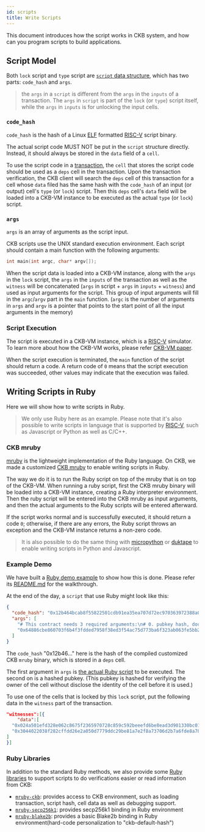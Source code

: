```yaml
---
id: scripts
title: Write Scripts
---
```


This document introduces how the script works in CKB system, and how can you program scripts to build applications.


## Script Model

Both `lock` script and `type` script are [`script`  data structure](https://github.com/nervosnetwork/rfcs/blob/master/rfcs/0019-data-structures/0019-data-structures.md#Script), which has two parts: `code_hash` and `args`.

> the `args` in a `script` is different from the `args` in the `inputs` of a transaction. The `args` in `script` is part of the `lock` (or `type`) script itself, while the `args` in `inputs` is for unlocking the input cells.

### `code_hash`

`code_hash` is the hash of a Linux [ELF](https://en.wikipedia.org/wiki/Executable_and_Linkable_Format) formatted [RISC-V](https://riscv.org/) script binary.

The actual script code MUST NOT be put in the `script` structure directly. Instead, it should always be stored in the `data` field of a `cell`.

To use the script code in a [transaction](https://github.com/nervosnetwork/rfcs/blob/master/rfcs/0019-data-structures/0019-data-structures.md#transaction), the `cell` that stores the script code should be used as a `deps` cell in the transaction. Upon the transaction verification, the CKB client will search the `deps` cell of this transaction for a cell whose `data` filed has the same hash with the `code_hash` of an input (or output) cell's `type` (or `lock`) script. Then this `deps` cell's `data` field will be loaded into a CKB-VM instance to be executed as the actual `type` (or `lock`) script.

### `args`

`args` is an array of arguments as the script input.

CKB scripts use the UNIX standard execution environment. Each script should contain a main function with the following arguments:

```c
int main(int argc, char* argv[]);
```

When the script data is loaded into a CKB-VM instance, along with the `args` in the `lock` script, the `args` in the `inputs` of the transaction as well as the `witness` will be concatenated (`args` in script + `args` in `inputs` + `witness`) and used as input arguments for the script. This group of input arguments will fill in the `argc`/`argv` part in the `main` function. (`argc` is the number of arguments in `args` and `argv` is a pointer that points to the start point of all the input arguments in the memory)



### Script Execution

The script is executed in a CKB-VM instance, which is a [RISC-V](https://riscv.org/) simulator. To learn more about how the CKB-VM works, please refer [CKB-VM paper](https://github.com/nervosnetwork/rfcs/tree/master/rfcs/0003-ckb-vm).

When the script execution is terminated, the `main` function of the script should return a code. A return code of `0` means that the script execution was succeeded, other values may indicate that the execution was failed.


## Writing Scripts in Ruby

Here we will show how to write scripts in Ruby.

> We only use Ruby here as an example. Please note that it's also possible to write scripts in language that is supported by [RISC-V](https://riscv.org/), such as Javascript or Python as well as C/C++.

### CKB mruby
[mruby](https://github.com/mruby/mruby) is the lightweight implementation of the Ruby language. On CKB, we made a customized [CKB mruby](https://github.com/nervosnetwork/mruby-contracts) to enable writing scripts in Ruby.

The way we do it is to run the Ruby script on top of the mruby that is on top of the CKB-VM. When running a ruby script, first the CKB mruby binary will be loaded into a CKB-VM instance, creating a Ruby interpreter environment. Then the ruby script will be entered into the CKB mruby as input arguments, and then the actual arguments to the Ruby scripts will be entered afterward.

If the script works normal and is successfully executed, it should return a code `0`; otherwise, if there are any errors, the Ruby script throws an exception and the CKB-VM instance returns a non-zero code.


> It is also possible to do the same thing with [micropython](https://micropython.org/) or [duktape](https://duktape.org/) to enable writing scripts in Python and Javascript.

### Example Demo
We have built a [Ruby demo example](https://github.com/nervosnetwork/ckb-demo-ruby) to show how this is done. Please refer its [README.md](https://github.com/nervosnetwork/ckb-demo-ruby/blob/develop/README.md) for the walkthrough.


At the end of the day, a `script` that use Ruby might look like this:

```json
{
  "code_hash": "0x12b464bcab8f55822501cdb91ea35ea707d72ec970363972388a0c49b94d377c",
  "args": [
    "# This contract needs 3 required arguments:\n# 0. pubkey hash, double blake2b hash of pubkey, used to shield the real\n# pubkey in lock script.\n# 1. pubkey, real pubkey used to identify token owner\n# 2. signature, signature used to present ownership\nif ARGV.length != 3\n  raise \"Wrong number of arguments!\"\nend\n\ndef hex_to_bin(s)\n  if s.start_with?(\"0x\")\n    s = s[2..-1]\n  end\n  [s].pack(\"H*\")\nend\n\npubkey_hash = hex_to_bin(ARGV[0])\npubkey = hex_to_bin(ARGV[1])\nhash = Blake2b.new.update(Blake2b.new.update(pubkey).final).final\nunless hash == pubkey_hash\n  raise \"Invalid pubkey!\"\nend\n\ntx = CKB.load_tx\nblake2b = Blake2b.new\n\ntx[\"inputs\"].each_with_index do |input, i|\n  blake2b.update(input[\"hash\"])\n  blake2b.update(input[\"index\"].to_s)\nend\ntx[\"outputs\"].each_with_index do |output, i|\n  blake2b.update(output[\"capacity\"].to_s)\n  blake2b.update(CKB.load_script_hash(i, CKB::Source::OUTPUT, CKB::HashType::LOCK))\n  if hash = CKB.load_script_hash(i, CKB::Source::OUTPUT, CKB::HashType::TYPE)\n    blake2b.update(hash)\n  end\nend\nhash = blake2b.final\npubkey = ARGV[0]\nsignature = ARGV[1]\n\nunless Secp256k1.verify(hex_to_bin(pubkey), hex_to_bin(signature), hash)\n  raise \"Signature verification error!\"\nend\n",
    "0x64886cbe860703f6b4f3fdded7958f38ed3f54ac75d773ba6f323ab063fe5bb2"
  ]
}
```

The `code_hash`  "0x12b46..." here is the hash of the compiled customized CKB `mruby` binary, which is stored in a `deps` cell. 

The first argument in `args` is [the actual Ruby script](https://gist.github.com/Mine77/c6dca07d306304a579e80f9184397065) to be executed. The second on is a hashed pubkey. (This pubkey is hashed for verifying the owner of the cell without disclose the identity of the cell before it is used.)

To use one of the cells that is locked by this `lock` script, put the following data in the `witness` part of the transaction.
```json
"witnesses":[{
    "data":[
  "0x024a501efd328e062c8675f2365970728c859c592beeefd6be8ead3d901330bc01",
  "0x3044022038f282cffdd26e2a050d7779ddc29be81a7e2f8a73706d2b7a6fde8a78e950ee0220538657b4c01be3e77827a82e92d33a923e864c55b88fd18cd5e5b25597432e9b"
]
}]
```

### Ruby Libraries

In addition to the standard Ruby methods, we also provide some [Ruby libraries](https://github.com/nervosnetwork/mruby-contracts) to support scripts to do verifications easier or read information from CKB:

* [`mruby-ckb`](https://github.com/nervosnetwork/mruby-contracts/tree/master/mruby-ckb): provides access to CKB environment, such as loading transaction, script hash, cell data as well as debugging support.
* [`mruby-secp256k1`](https://github.com/nervosnetwork/mruby-contracts/tree/master/mruby-secp256k1): provides secp256k1 binding in Ruby environment
* [`mruby-blake2b`](https://github.com/nervosnetwork/mruby-contracts/tree/master/mruby-blake2b): provides a basic Blake2b binding in Ruby environment(hard-code personalization to "ckb-default-hash")

